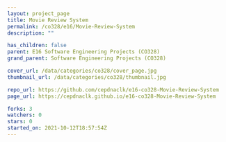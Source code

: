 ```yaml
---
layout: project_page
title: Movie Review System
permalink: /co328/e16/Movie-Review-System
description: ""

has_children: false
parent: E16 Software Engineering Projects (CO328)
grand_parent: Software Engineering Projects (CO328)

cover_url: /data/categories/co328/cover_page.jpg
thumbnail_url: /data/categories/co328/thumbnail.jpg

repo_url: https://github.com/cepdnaclk/e16-co328-Movie-Review-System
page_url: https://cepdnaclk.github.io/e16-co328-Movie-Review-System

forks: 3
watchers: 0
stars: 0
started_on: 2021-10-12T18:57:54Z
---
```



